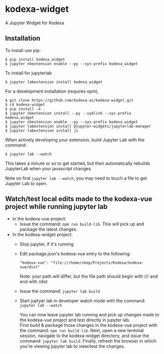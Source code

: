 kodexa-widget
===============================

A Jupyter Widget for Kodexa

Installation
------------

To install use pip:

    $ pip install kodexa_widget
    $ jupyter nbextension enable --py --sys-prefix kodexa_widget

To install for jupyterlab

    $ jupyter labextension install kodexa_widget

For a development installation (requires npm),

    $ git clone https://github.com/kodexa-ai/kodexa-widget.git
    $ cd kodexa-widget
    $ pip install -e .
    $ jupyter nbextension install --py --symlink --sys-prefix kodexa_widget
    $ jupyter nbextension enable --py --sys-prefix kodexa_widget
    $ jupyter labextension install @jupyter-widgets/jupyterlab-manager
    $ jupyter labextension install js

When actively developing your extension, build Jupyter Lab with the command:

    $ jupyter lab --watch

This takes a minute or so to get started, but then automatically rebuilds JupyterLab when your javascript changes.

Note on first `jupyter lab --watch`, you may need to touch a file to get Jupyter Lab to open.

## Watch/test local edits made to the kodexa-vue project while running jupyter lab

* In the kodexa-vue project:
  * Issue the command: `npm run build-lib`.  This will pick up and package the latest changes.
* In the kodexa-widget project:
  * Stop jupyter, if it's running
  * Edit package.json's kodexa-vue entry to the following:
   
      ```"kodexa-vue": "file:///home/skep/Projects/Kodexa/kodexa-vue/dist"```

      Note: your path will differ, but the file path should begin with /// and end with /dist

  * Issue the command: `jupyter lab build`
  * Start juptyer lab in developer watch mode with the command: `jupyter lab --watch`

    You can now leave jupyter lab running and pick up changes made to the kodexa-vue project and test directly in jupyter lab.  
    First build & package those changes in the kodexa-vue project with the command: `npm run build-lib`.
    Next, open a new terminal session, navigate to the kodexa-widget directory, and issue the command: `jupyter lab build`.
    Finally, refresh the browser in which you're viewing jupyter lab to view/test the changes.

